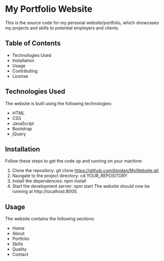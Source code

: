 # My Portfolio Website
This is the source code for my personal website/portfolio, which showcases my projects and skills to potential employers and clients.

## Table of Contents
- Technologies Used
- Installation
- Usage
- Contributing
- License
## Technologies Used
The website is built using the following technologies:

- HTML
- CSS
- JavaScript
- Bootstrap
- jQuery
## Installation

Follow these steps to get the code up and running on your machine:

1. Clone the repository: git clone https://github.com/binidan/MyWebsite.git
2. Navigate to the project directory: cd YOUR_REPOSITORY
3. Install the dependencies: npm install
4. Start the development server: npm start
The website should now be running at http://localhost:8000.

## Usage
The website contains the following sections:

- Home
- About
- Portfolio
- Skills
- Quality
- Contact
